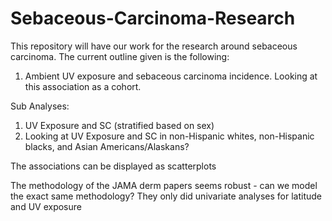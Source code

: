 # Sebaceous-Carcinoma-Research

This repository will have our work for the research around sebaceous carcinoma. The current outline given is the following:

1. Ambient UV exposure and sebaceous carcinoma incidence. Looking at this association as a cohort.

Sub Analyses:

1. UV Exposure and SC (stratified based on sex)
2. Looking at UV Exposure and SC in non-Hispanic whites, non-Hispanic blacks, and Asian Americans/Alaskans?

The associations can be displayed as scatterplots

The methodology of the JAMA derm papers seems robust - can we model the exact same methodology? They only did univariate analyses for latitude and UV exposure
